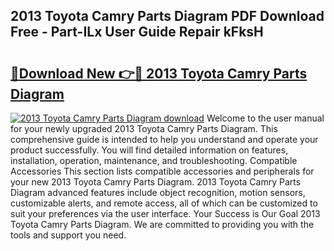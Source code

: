 ## 2013 Toyota Camry Parts Diagram PDF Download Free - Part-ILx User Guide Repair kFksH

# <h2><a href="http://dfj7ye8.blite.top/?on=2013+Toyota+Camry+Parts+Diagram">🔗Download New 👉🔴 2013 Toyota Camry Parts Diagram</a></h2>

[![2013 Toyota Camry Parts Diagram download](https://i.imgur.com/lujVjoI.png)](http://dfj7ye8.blite.top/?on=2013+Toyota+Camry+Parts+Diagram)
Welcome to the user manual for your newly upgraded 2013 Toyota Camry Parts Diagram. This comprehensive guide is intended to help you understand and operate your product successfully. You will find detailed information on features, installation, operation, maintenance, and troubleshooting. Compatible Accessories This section lists compatible accessories and peripherals for your new 2013 Toyota Camry Parts Diagram. 2013 Toyota Camry Parts Diagram advanced features include object recognition, motion sensors, customizable alerts, and remote access, all of which can be customized to suit your preferences via the user interface. Your Success is Our Goal 2013 Toyota Camry Parts Diagram. We are committed to providing you with the tools and support you need.
